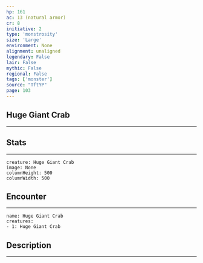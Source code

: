 ```yaml
---
hp: 161
ac: 13 (natural armor)
cr: 8
initiative: 2
type: 'monstrosity'    
size: 'Large'
environment: None
alignment: unaligned
legendary: False
lair: False
mythic: False
regional: False
tags: ['monster']
source: "TftYP"
page: 103
---
```


## Huge Giant Crab
---



## Stats
---

```statblock
creature: Huge Giant Crab
image: None
columnHeight: 500
columnWidth: 500
```

## Encounter
---

```encounter-table
name: Huge Giant Crab
creatures:
- 1: Huge Giant Crab
```

## Description
---




